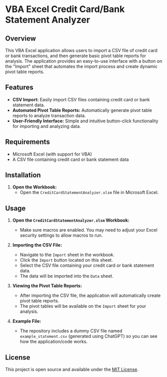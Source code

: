 
# VBA Excel Credit Card/Bank Statement Analyzer

## Overview

This VBA Excel application allows users to import a CSV file of credit card or bank transactions, and then generate basic pivot table reports for analysis. The application provides an easy-to-use interface with a button on the "Import" sheet that automates the import process and create dynamic pivot table reports.

## Features

- **CSV Import:** Easily import CSV files containing credit card or bank statement data.
- **Automated Pivot Table Reports:** Automatically generate pivot table reports to analyze transaction data.
- **User-Friendly Interface:** Simple and intuitive button-click functionality for importing and analyzing data.

## Requirements

- Microsoft Excel (with support for VBA)
- A CSV file containing credit card or bank statement data

## Installation

1. **Open the Workbook:**
   - Open the `CreditCardStatementAnalyzer.xlsm` file in Microsoft Excel.

## Usage

1. **Open the `CreditCardStatementAnalyzer.xlsm` Workbook:**
   - Make sure macros are enabled. You may need to adjust your Excel security settings to allow macros to run.

2. **Importing the CSV File:**
   - Navigate to the `Import` sheet in the workbook.
   - Click the `Import` button located on this sheet.
   - Select the CSV file containing your credit card or bank statement data.
   - The data will be imported into the `Data` sheet.

3. **Viewing the Pivot Table Reports:**
   - After importing the CSV file, the application will automatically create pivot table reports.
   - The pivot tables will be available on the `Import` sheet for your analysis.

4. **Example File:**
   - The repository includes a dummy CSV file named `example_statement.csv` (generated using ChatGPT) so you can see how the application/code works.

## License

This project is open source and available under the [MIT License](LICENSE).
